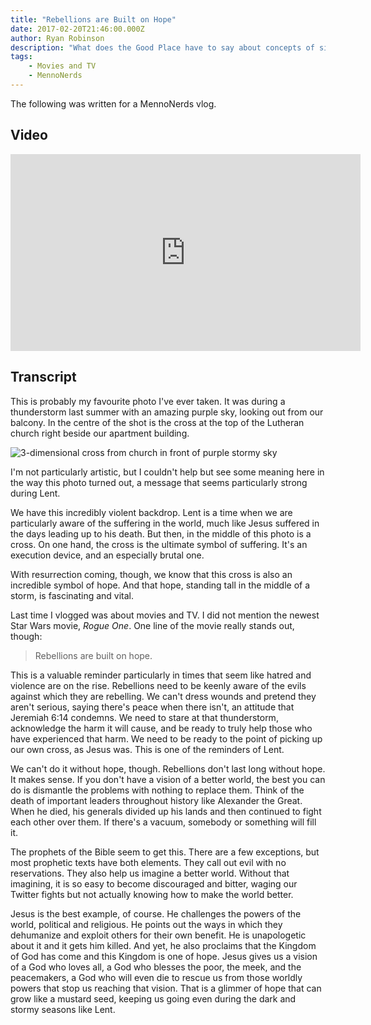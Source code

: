 ```yaml
---
title: "Rebellions are Built on Hope"
date: 2017-02-20T21:46:00.000Z
author: Ryan Robinson
description: "What does the Good Place have to say about concepts of sin?"
tags:
    - Movies and TV
    - MennoNerds
---
```


The following was written for a MennoNerds vlog.

## Video

<iframe width="560" height="315" src="https://www.youtube.com/embed/VAD25nCZ_oI?si=0MRX2kLtYsk7R78r" title="YouTube video player" frameborder="0" allow="accelerometer; autoplay; clipboard-write; encrypted-media; gyroscope; picture-in-picture; web-share" referrerpolicy="strict-origin-when-cross-origin" allowfullscreen></iframe>

## Transcript

This is probably my favourite photo I've ever taken. It was during a thunderstorm last summer with an amazing purple sky, looking out from our balcony. In the centre of the shot is the cross at the top of the Lutheran church right beside our apartment building.

![3-dimensional cross from church in front of purple stormy sky](./stormy-sky.jpg)

I'm not particularly artistic, but I couldn't help but see some meaning here in the way this photo turned out, a message that seems particularly strong during Lent.

We have this incredibly violent backdrop. Lent is a time when we are particularly aware of the suffering in the world, much like Jesus suffered in the days leading up to his death. But then, in the middle of this photo is a cross. On one hand, the cross is the ultimate symbol of suffering. It's an execution device, and an especially brutal one.

With resurrection coming, though, we know that this cross is also an incredible symbol of hope. And that hope, standing tall in the middle of a storm, is fascinating and vital.

Last time I vlogged was about movies and TV. I did not mention the newest Star Wars movie, _Rogue One_. One line of the movie really stands out, though:

> Rebellions are built on hope.

This is a valuable reminder particularly in times that seem like hatred and violence are on the rise. Rebellions need to be keenly aware of the evils against which they are rebelling. We can't dress wounds and pretend they aren't serious, saying there's peace when there isn't, an attitude that Jeremiah 6:14 condemns. We need to stare at that thunderstorm, acknowledge the harm it will cause, and be ready to truly help those who have experienced that harm. We need to be ready to the point of picking up our own cross, as Jesus was. This is one of the reminders of Lent.

We can't do it without hope, though. Rebellions don't last long without hope. It makes sense. If you don't have a vision of a better world, the best you can do is dismantle the problems with nothing to replace them. Think of the death of important leaders throughout history like Alexander the Great. When he died, his generals divided up his lands and then continued to fight each other over them. If there's a vacuum, somebody or something will fill it.

The prophets of the Bible seem to get this. There are a few exceptions, but most prophetic texts have both elements. They call out evil with no reservations. They also help us imagine a better world. Without that imagining, it is so easy to become discouraged and bitter, waging our Twitter fights but not actually knowing how to make the world better.

Jesus is the best example, of course. He challenges the powers of the world, political and religious. He points out the ways in which they dehumanize and exploit others for their own benefit. He is unapologetic about it and it gets him killed. And yet, he also proclaims that the Kingdom of God has come and this Kingdom is one of hope. Jesus gives us a vision of a God who loves all, a God who blesses the poor, the meek, and the peacemakers, a God who will even die to rescue us from those worldly powers that stop us reaching that vision. That is a glimmer of hope that can grow like a mustard seed, keeping us going even during the dark and stormy seasons like Lent.
